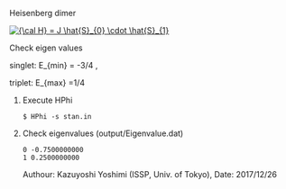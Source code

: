 Heisenberg dimer

<a href="https://www.codecogs.com/eqnedit.php?latex={\cal&space;H}&space;=&space;J&space;\hat{S}_{0}&space;\cdot&space;\hat{S}_{1}" target="_blank"><img src="https://latex.codecogs.com/gif.latex?{\cal&space;H}&space;=&space;J&space;\hat{S}_{0}&space;\cdot&space;\hat{S}_{1}" title="{\cal H} = J \hat{S}_{0} \cdot \hat{S}_{1}" /></a>


Check eigen values

singlet: E_{min} = -3/4  , 

triplet: E_{max} =1/4 


1. Execute HPhi


    ``` 
    $ HPhi -s stan.in
    ```


2. Check eigenvalues (output/Eigenvalue.dat)


    ```
    0 -0.7500000000
    1 0.2500000000

    ```
    
    Authour: Kazuyoshi Yoshimi (ISSP, Univ. of Tokyo), Date: 2017/12/26
